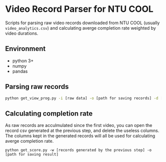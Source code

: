 # Video Record Parser for NTU COOL

Scripts for parsing raw video records downloaded from NTU COOL (usually `video_analytics.csv`) and calculating averge completion rate weighted by video durations.

## Environment

- python 3+
- numpy
- pandas

## Parsing raw records

```bash
python get_view_prog.py -i [raw data] -o [path for saving records] -d [path for saving duration]
```

## Calculating completion rate

As raw records are acculmulated since the first video, you can open the record csv generated at the previous step, and delete the useless columns. The columns kept in the generated records will all be used for calculating averge completion rate.

```shell
python get_score.py -w [records generated by the previous step] -o [path for saving result]
```

